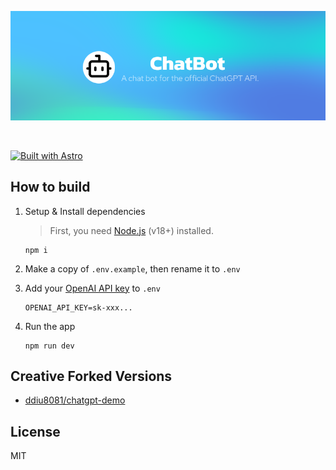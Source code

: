 [![](https://github.com/leon-fong/chatbot/blob/main/static/intro.png?raw=true)](https://chatbot.leonfong.me/)

<br/>

[![Built with Astro](https://astro.badg.es/v1/built-with-astro.svg)](https://astro.build)

## How to build

1. Setup & Install dependencies

    > First, you need [Node.js](https://nodejs.org/) (v18+) installed.

    ```shell
    npm i
    ```

2. Make a copy of `.env.example`, then rename it to `.env`
3. Add your [OpenAI API key](https://platform.openai.com/account/api-keys) to `.env`
    ```
    OPENAI_API_KEY=sk-xxx...
    ```
4. Run the app
    ```shell
    npm run dev
    ```

## Creative Forked Versions

- [ddiu8081/chatgpt-demo](https://github.com/ddiu8081/chatgpt-demo)

## License

MIT
